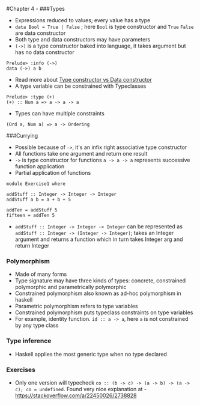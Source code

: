 #Chapter 4 - 
###Types
- Expressions reduced to values; every value has a type
- `data Bool = True | False` ; here `Bool` is type constructor and `True` `False` are data constructor
- Both type and data constructors may have parameters
- `(->)` is a type constructor baked into language, it takes argument but has no data constructor
```
Prelude> :info (->)
data (->) a b
```
- Read more about [Type constructor vs Data constructor](https://stackoverflow.com/a/18205862)
- A type variable can be constrained with Typeclasses
```
Prelude> :type (+)
(+) :: Num a => a -> a -> a
```
- Types can have multiple constraints
```
(Ord a, Num a) => a -> Ordering
```

###Currying
- Possible because of `->`, it's an infix right associative type constructor
- All functions take one argument and return one result
- `->` is type constructor for functions `a -> a -> a` represents successive function application
- Partial application of functions
```
module Exercise1 where

addStuff :: Integer -> Integer -> Integer
addStuff a b = a + b + 5

addTen = addStuff 5
fifteen = addTen 5

```

- `addStuff :: Integer -> Integer -> Integer` can be represented as `addStuff :: Integer -> (Integer -> Integer)`; takes
an Integer argument and returns a function which in turn takes Integer arg and return Integer

### Polymorphism 
- Made of many forms
- Type signature may have three kinds of types: concrete, constrained polymorphic and parametrically polymorphic
- Constrained polymorphism also known as ad-hoc polymorphism in haskell
- Parametric polymorphism refers to type variables
- Constrained polymorphism puts typeclass constraints on type variables 
- For example, identity function. `id :: a -> a`, here `a` is not constrained by any type class

### Type inference
- Haskell applies the most generic type when no type declared

### Exercises
- Only one version will typecheck `co :: (b -> c) -> (a -> b) -> (a -> c); co = undefined`. Found very nice explanation at - https://stackoverflow.com/a/22450026/2738828 
  
 
 